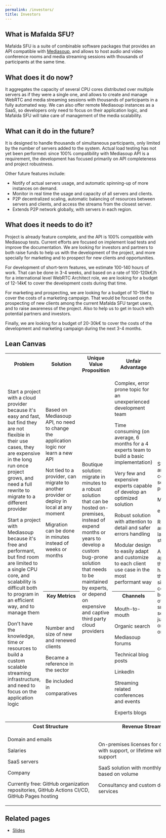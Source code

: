 ```yaml
---
permalink: /investors/
title: Investors
---
```


## What is Mafalda SFU?

Mafalda SFU is a suite of combinable software packages that provides an API
compatible with [Mediasoup](https://mediasoup.org/), and allows to host audio
and video conference rooms and media streaming sessions with thousands of
participants at the same time.

## What does it do now?

It aggregates the capacity of several CPU cores distributed over multiple
servers as if they were a single one, and allows to create and manage WebRTC and
media streaming sessions with thousands of participants in a fully automated
way. We can also offer remote Mediasoup instances as a SaaS, so developers only
need to focus on their application logic, and Mafalda SFU will take care of
management of the media scalability.

## What can it do in the future?

It is designed to handle thousands of simultaneous participants, only limited by
the number of servers added to the system. Actual load testing has not yet been
performed: since 100% compatibility with Mediasoup API is a requirement, the
development has focused primarily on API completeness and project robustness.

Other future features include:

- Notify of actual servers usage, and automatic spinning-up of more instances
  on demand.
- Monitor in real time the usage and capacity of all servers and clients.
- P2P decentralized scaling, automatic balancing of resources between servers
  and clients, and access the streams from the closest server.
- Extends P2P network globally, with servers in each region.

## What does it needs to do it?

Project is already feature complete, and the API is 100% compatible with
Mediasoup tests. Current efforts are focused on implement load tests and
improve the documentation. We are looking for investors and partners to both
raise funds to help us with the development of the project, and more specially
for marketing and to prospect for new clients and opportunities.

For development of short-term features, we estimate 100-140 hours of work. That
can be done in 3-4 weeks, and based on a rate of 100-120k€/h for a international
level WebRTC Architect role, we are looking for a budget of 12-14k€ to cover the
development costs during that time.

For marketing and prospecting, we are looking for a budget of 10-15k€ to cover
the costs of a marketing campaign. That would be focused on the prospecting of
new clients among the current Mafalda SFU target users, and to raise awareness
of the project. Also to help us to get in touch with potential partners and
investors.

Finally, we are looking for a budget of 20-30k€ to cover the costs of the
development and marketing campaign during the next 3-4 months.

## Lean Canvas

<table>
  <tr>
    <th style="text-align:center">Problem</th>
    <th style="text-align:center">Solution</th>
    <th colspan="2" style="text-align:center">Unique Value Proposition</th>
    <th style="text-align:center">Unfair Advantage</th>
    <th style="text-align:center">Customer Segments</th>
  </tr>
  <tr>
    <td rowspan="3">
      <p>
        Start a project with a cloud provider because it's easy and fast, but
        find they are not flexible in their use cases, they are expensive in the
        long run once project grows, and need a full rewrite to migrate to a
        different provider
      </p>
      <p>
        Start a project with Mediasoup because it's free and performant, but
        find room are limited to a single CPU core, and scalability is difficult
        both to program in an efficient way, and to manage them
      </p>
      <p>
        Don't have the knowledge, time or resources to build a custom scalable
        streaming infrastructure, and need to focus on the application logic
      </p>
    </td>
    <td>
      <p>
        Based on Mediasoup API, no need to change the application logic nor
        learn a new API
      </p>
      <p>
        Not tied to a provider, can migrate to another provider or deploy in
        local at any moment
      </p>
      <p>Migration can be done in minutes instead of weeks or months</p>
    </td>
    <td rowspan="3" colspan="2">
      <p>
        Boutique solution: migrate in minutes to a robust solution that can be
        hosted on-premises, instead of expend months or years to develop a
        custom bug-prone solution that needs to be maintained by experts, or
        depend on expensive and captive third party cloud providers
      </p>
    </td>
    <td>
      <p>Complex, error prone topic for an unexperienced development team</p>
      <p>
        Time consuming (on average, 6 months for a 4 experts team to build a
        basic implementation)
      </p>
      <p>
        Very few and expensive experts capable of develop an optimized solution
      </p>
      <p>
        Robust solution with attention to detail and safer errors handling
      </p>
      <p>
        Modular design to easily adapt and customize to each client use case in
        the most performant way
      </p>
    </td>
    <td rowspan="3">
      <p>Streaming and conference services providers</p>
      <p>Metaverses</p>
      <p>e-learning</p>
      <p>Real-time and low latency streaming</p>
      <p>
        Any application that needs to handle thousand of simultaneous consumers,
        both in lots of multiple small sessions or just a few (or one) big ones
        </p>
    </td>
  </tr>
  <tr>
    <th style="text-align:center">Key Metrics</th>
    <th style="text-align:center">Channels</th>
  </tr>
  <tr>
    <td>
      <p>Number and size of new and renewed clients</p>
      <p>Became a reference in the sector</p>
      <p>Be included in comparatives</p>
    </td>
    <td>
      <p>Mouth-to-mouth</p>
      <p>Organic search</p>
      <p>Mediasoup forums</p>
      <p>Technical blog posts</p>
      <p>LinkedIn</p>
      <p>Streaming related conferences and events</p>
      <p>Experts blogs</p>
    </td>
  </tr>
  <tr>
    <th colspan="3" style="text-align:center">Cost Structure</th>
    <th colspan="3" style="text-align:center">Revenue Streams</th>
  </tr>
  <tr>
    <td colspan="3">
      <p>Domain and emails</p>
      <p>Salaries</p>
      <p>SaaS servers</p>
      <p>Company</p>
      <p>
        Currently free: GitHub organization repositories, GitHub Actions CI/CD,
        GitHub Pages hosting
      </p>
    </td>
    <td colspan="3">
      <p>
        On-premises licenses for one year with support, or lifetime without
        support
      </p>
      <p>SaaS solution with monthly licenses, based on volume</p>
      <p>Consultancy and custom development services</p>
    </td>
  </tr>
</table>

## Related pages

- [Slides](/slides/)
